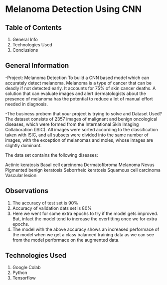 # Melanoma Detection Using CNN

## Table of Contents
1. General Info
2. Technologies Used
3. Conclusions

## General Information

-Project: Melanoma Detection To build a CNN based model which can accurately detect melanoma. Melanoma is a type of cancer that can be deadly if not detected early. It accounts for 75% of skin cancer deaths. A solution that can evaluate images and alert dermatologists about the presence of melanoma has the potential to reduce a lot of manual effort needed in diagnosis.

-The business probem that your project is trying to solve and Dataset Used? The dataset consists of 2357 images of malignant and benign oncological diseases, which were formed from the International Skin Imaging Collaboration (ISIC). All images were sorted according to the classification taken with ISIC, and all subsets were divided into the same number of images, with the exception of melanomas and moles, whose images are slightly dominant.

The data set contains the following diseases:

Actinic keratosis Basal cell carcinoma Dermatofibroma Melanoma Nevus Pigmented benign keratosis Seborrheic keratosis Squamous cell carcinoma Vascular lesion


## Observations
1. The accuracy of test set is 90%
2. Accuracy of validation dats set is 80%
3. Here we went for some extra epochs to try if the model gets improved. But, infact the model tend to increase the overfitting once we for    extra epochs.
4. The model with the above accuracy shows an increased performace of the model when we get a class balanced training data as we can see from the model performace on the augmented data.


## Technologies Used
1. Google Colab
2. Python
3. Tensorflow
